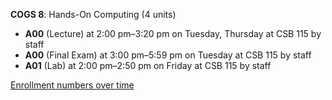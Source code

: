 **COGS 8**: Hands-On Computing (4 units)

- **A00** (Lecture) at 2:00 pm–3:20 pm on Tuesday, Thursday at CSB 115 by staff
- **A00** (Final Exam) at 3:00 pm–5:59 pm on Tuesday at CSB 115 by staff
- **A01** (Lab) at 2:00 pm–2:50 pm on Friday at CSB 115 by staff

[Enrollment numbers over time](./COGS8.tsv)
